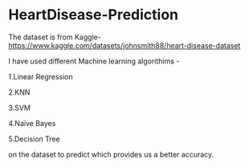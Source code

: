 # HeartDisease-Prediction

The dataset is from Kaggle- https://www.kaggle.com/datasets/johnsmith88/heart-disease-dataset

I have used different Machine learning algorithims -

1.Linear Regression

2.KNN

3.SVM

4.Naive Bayes

5.Decision Tree 

on the dataset to predict which provides us a better accuracy.
